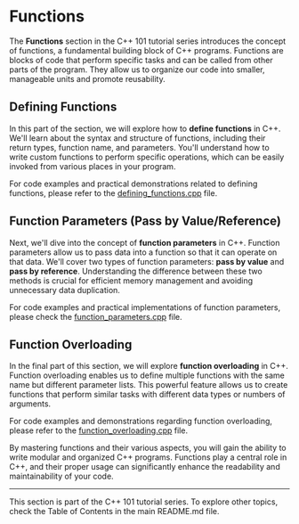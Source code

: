 # Functions

The **Functions** section in the C++ 101 tutorial series introduces the concept of functions, a fundamental building block of C++ programs. Functions are blocks of code that perform specific tasks and can be called from other parts of the program. They allow us to organize our code into smaller, manageable units and promote reusability.

## Defining Functions

In this part of the section, we will explore how to **define functions** in C++. We'll learn about the syntax and structure of functions, including their return types, function name, and parameters. You'll understand how to write custom functions to perform specific operations, which can be easily invoked from various places in your program.

For code examples and practical demonstrations related to defining functions, please refer to the [defining_functions.cpp](defining_functions.cpp) file.

## Function Parameters (Pass by Value/Reference)

Next, we'll dive into the concept of **function parameters** in C++. Function parameters allow us to pass data into a function so that it can operate on that data. We'll cover two types of function parameters: **pass by value** and **pass by reference**. Understanding the difference between these two methods is crucial for efficient memory management and avoiding unnecessary data duplication.

For code examples and practical implementations of function parameters, please check the [function_parameters.cpp](function_parameters.cpp) file.

## Function Overloading

In the final part of this section, we will explore **function overloading** in C++. Function overloading enables us to define multiple functions with the same name but different parameter lists. This powerful feature allows us to create functions that perform similar tasks with different data types or numbers of arguments.

For code examples and demonstrations regarding function overloading, please refer to the [function_overloading.cpp](function_overloading.cpp) file.

By mastering functions and their various aspects, you will gain the ability to write modular and organized C++ programs. Functions play a central role in C++, and their proper usage can significantly enhance the readability and maintainability of your code.

---
This section is part of the C++ 101 tutorial series. To explore other topics, check the Table of Contents in the main README.md file.